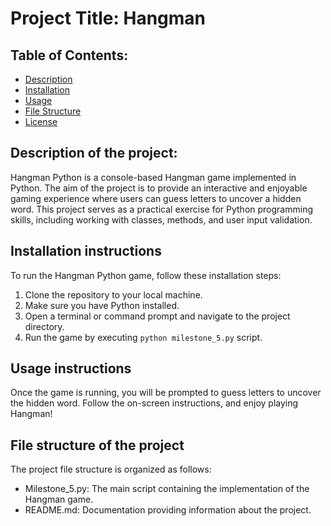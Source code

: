 # Project Title: Hangman
## Table of Contents:
- [Description](#description)
- [Installation](#installation)
- [Usage](#usage)
- [File Structure](#file-structure)
- [License](#license)

## Description of the project: 
Hangman Python is a console-based Hangman game implemented in Python. The aim of the project is to provide an interactive and enjoyable gaming experience where users can guess letters to uncover a hidden word. This project serves as a practical exercise for Python programming skills, including working with classes, methods, and user input validation.

Installation instructions
--
To run the Hangman Python game, follow these installation steps:
1. Clone the repository to your local machine.
2. Make sure you have Python installed.
3. Open a terminal or command prompt and navigate to the project directory.
4. Run the game by executing `python milestone_5.py` script.

Usage instructions
--
Once the game is running, you will be prompted to guess letters to uncover the hidden word. Follow the on-screen instructions, and enjoy playing Hangman!

File structure of the project
--
The project file structure is organized as follows:

- Milestone_5.py: The main script containing the implementation of the Hangman game.
- README.md: Documentation providing information about the project.

